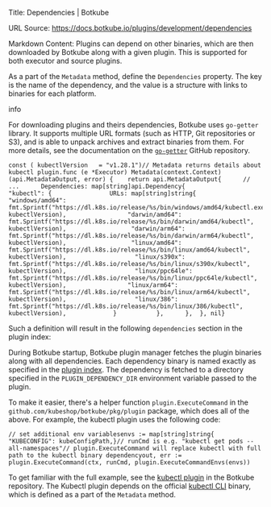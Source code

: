 Title: Dependencies | Botkube

URL Source: https://docs.botkube.io/plugins/development/dependencies

Markdown Content:
Plugins can depend on other binaries, which are then downloaded by Botkube along with a given plugin. This is supported for both executor and source plugins.

As a part of the `Metadata` method, define the `Dependencies` property. The key is the name of the dependency, and the value is a structure with links to binaries for each platform.

info

For downloading plugins and theirs dependencies, Botkube uses `go-getter` library. It supports multiple URL formats (such as HTTP, Git repositories or S3), and is able to unpack archives and extract binaries from them. For more details, see the documentation on the [`go-getter`](https://github.com/hashicorp/go-getter) GitHub repository.

    const (	kubectlVersion   = "v1.28.1")// Metadata returns details about kubectl plugin.func (e *Executor) Metadata(context.Context) (api.MetadataOutput, error) {	return api.MetadataOutput{		// ...		Dependencies: map[string]api.Dependency{			"kubectl": {				URLs: map[string]string{					"windows/amd64": fmt.Sprintf("https://dl.k8s.io/release/%s/bin/windows/amd64/kubectl.exe", kubectlVersion),					"darwin/amd64":  fmt.Sprintf("https://dl.k8s.io/release/%s/bin/darwin/amd64/kubectl", kubectlVersion),					"darwin/arm64":  fmt.Sprintf("https://dl.k8s.io/release/%s/bin/darwin/arm64/kubectl", kubectlVersion),					"linux/amd64":   fmt.Sprintf("https://dl.k8s.io/release/%s/bin/linux/amd64/kubectl", kubectlVersion),					"linux/s390x":   fmt.Sprintf("https://dl.k8s.io/release/%s/bin/linux/s390x/kubectl", kubectlVersion),					"linux/ppc64le": fmt.Sprintf("https://dl.k8s.io/release/%s/bin/linux/ppc64le/kubectl", kubectlVersion),					"linux/arm64":   fmt.Sprintf("https://dl.k8s.io/release/%s/bin/linux/arm64/kubectl", kubectlVersion),					"linux/386":     fmt.Sprintf("https://dl.k8s.io/release/%s/bin/linux/386/kubectl", kubectlVersion),				}			},		},	}, nil}

Such a definition will result in the following `dependencies` section in the plugin index:

During Botkube startup, Botkube plugin manager fetches the plugin binaries along with all dependencies. Each dependency binary is named exactly as specified in the [plugin index](#define-dependencies-for-plugin-index-generation). The dependency is fetched to a directory specified in the `PLUGIN_DEPENDENCY_DIR` environment variable passed to the plugin.

To make it easier, there's a helper function `plugin.ExecuteCommand` in the `github.com/kubeshop/botkube/pkg/plugin` package, which does all of the above. For example, the kubectl plugin uses the following code:

    // set additional env variablesenvs := map[string]string{	"KUBECONFIG": kubeConfigPath,}// runCmd is e.g. "kubectl get pods --all-namespaces"// plugin.ExecuteCommand will replace kubectl with full path to the kubectl binary dependencyout, err := plugin.ExecuteCommand(ctx, runCmd, plugin.ExecuteCommandEnvs(envs))

To get familiar with the full example, see the [kubectl plugin](https://github.com/kubeshop/botkube/tree/main/cmd/executor/kubectl) in the Botkube repository. The Kubectl plugin depends on the official [kubectl CLI](https://kubernetes.io/docs/tasks/tools/#kubectl) binary, which is defined as a part of the `Metadata` method.
